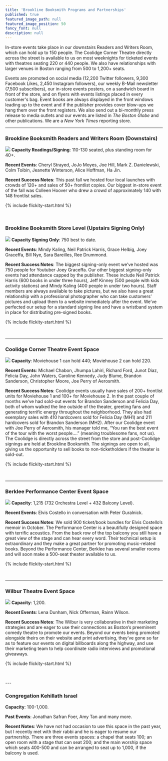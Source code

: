 ```yaml
---
title: 'Brookline Booksmith Programs and Partnerships'
published: true
featured_image_path: null
featured_image_position: 50
fancy_font: null
description: null
---
```



In-store events take place in our downstairs Readers and Writers Room, which can hold up to 150 people. The Coolidge Corner Theatre directly across the street is available to us on most weeknights for ticketed events with theatres seating 220 or 440 people. We also have relationships with larger venues in Boston ranging from 500 to 1,200+ seats.

Events are promoted on social media (12,200 Twitter followers, 9,300 Facebook Likes, 2,450 Instagram followers), our weekly B-Mail newsletter (7,500 subscribers), our in-store events posters, on a sandwich board in front of the store, and on flyers with events listings placed in every customer's bag. Event books are always displayed in the front windows leading up to the event and if the publisher provides cover blow-ups we hang them over the front registers. We also send out a bi-monthly press release to media outlets and our events are listed in *The Boston Globe* and other publications. We are a *New York Times* reporting store.

---

### Brookline Booksmith Readers and Writers Room (Downstairs)

![](http://images.brooklinebooksmith.com/event-venues/Brookline-Booksmith-Downstairs/bb-downstairs-4-compressor.jpg) **Capacity Readings/Signing**: 110-130 seated, plus standing room for 40+.

**Recent Events**: Cheryl Strayed, JoJo Moyes, Joe Hill, Mark Z. Danielewski, Colm Toibin, Jeanette Winterson, Alice Hoffman, Ha Jin.

**Recent Success Notes**: This past fall we hosted four local launches with crowds of 120+ and sales of 50+ frontlist copies. Our biggest in-store event of the fall was Colleen Hoover who drew a crowd of approximately 140 with 148 frontlist sales.


{% include flickity-start.html %}

<img src="http://images.brooklinebooksmith.com/event-venues/Brookline-Booksmith-Downstairs/bb-downstairs-2-compressor.jpg" alt="">
<img src="http://images.brooklinebooksmith.com/event-venues/Brookline-Booksmith-Downstairs/bb-downstairs-3-compressor.jpg" alt="">
<img src="http://images.brooklinebooksmith.com/event-venues/Brookline-Booksmith-Downstairs/bb-downstairs-5-compressor.jpg" alt="">
<img src="http://images.brooklinebooksmith.com/event-venues/Brookline-Booksmith-Downstairs/bb-downstairs-6-compressor.jpg" alt="">
<img src="http://images.brooklinebooksmith.com/event-venues/Brookline-Booksmith-Downstairs/bb-downstairs-7-compressor.jpg" alt="">
<img src="http://images.brooklinebooksmith.com/event-venues/Brookline-Booksmith-Downstairs/bb-downstairs-8-compressor.jpg" alt="">
<img src="http://images.brooklinebooksmith.com/event-venues/Brookline-Booksmith-Downstairs/bb-downstairs-1-compressor.jpg" alt="">


</div>



### Brookline Booksmith Store Level (Upstairs Signing Only)

![](http://images.brooklinebooksmith.com/event-venues/Brookline-Booksmith-Upstairs/BB-Upstairs-1-compressor.jpg) **Capacity Signing Only**: 750 best to date.

**Recent Events**: Mindy Kaling, Neil Patrick Harris, Grace Helbig, Joey Graceffa, Bill Nye, Sara Bareilles, Ree Drummond.

**Recent Success Notes**: The biggest signing-only event we’ve hosted was 750 people for Youtuber Joey Graceffa. Our other biggest signing-only events had attendance capped by the publisher. These include Neil Patrick Harris (600 books in under three hours), Jeff Kinney (500 people with kids activity stations) and Mindy Kaling (400 people in under two hours). Staff members are always available to take pictures, but we also have a great relationship with a professional photographer who can take customers’ pictures and upload them to a website immediately after the event. We’ve perfected our setup for a standard signing line and have a wristband system in place for distributing pre-signed books.



{% include flickity-start.html %}

<img src="http://images.brooklinebooksmith.com/event-venues/Brookline-Booksmith-Upstairs/BB-upstairs-2-compressor.jpg" alt=""><img src="http://images.brooklinebooksmith.com/event-venues/Brookline-Booksmith-Upstairs/BB-UPstairs-3-compressor.jpg" alt=""> <img src="http://images.brooklinebooksmith.com/event-venues/Brookline-Booksmith-Upstairs/bb-Upstairs-4-compressor.jpg" alt=""> <img src="http://images.brooklinebooksmith.com/event-venues/Brookline-Booksmith-Upstairs/BB-Upstairs-5-compressor.jpg" alt=""> <img src="http://images.brooklinebooksmith.com/event-venues/Brookline-Booksmith-Upstairs/BB-Upstairs-6-compressor.jpg" alt=""> <img src="http://images.brooklinebooksmith.com/event-venues/Brookline-Booksmith-Upstairs/BB-Upstairs-7-compressor.jpg" alt=""> <img src="http://images.brooklinebooksmith.com/event-venues/Brookline-Booksmith-Upstairs/bb-Upstairs-8-compressor.jpg" alt=""></div>

---

### Coolidge Corner Theatre Event Space

![](http://images.brooklinebooksmith.com/event-venues/Coolidge-Corner-Theatre/Coolidge-Corner-Theatre-1-compressor.jpg) **Capacity**: Moviehouse 1 can hold 440; Moviehouse 2 can hold 220.

**Recent Events**: Michael Chabon, Jhumpa Lahiri, Richard Ford, Junot Diaz, Felicia Day, John Waters, Caroline Kennedy, Judy Blume, Brandon Sanderson, Christopher Moore, Joe Perry of Aerosmith.

**Recent Success Notes**: Coolidge events usually have sales of 200+ frontlist units for Moviehouse 1 and 100+ for Moviehouse 2. In the past couple of months we’ve had sold-out events for Brandon Sanderson and Felicia Day, both of whom walked the line outside of the theater, greeting fans and generating terrific energy throughout the neighborhood. They also had exemplary sales with 410 hardcovers sold for Felicia Day (MH1) and 211 hardcovers sold for Brandon Sanderson (MH2). After our Coolidge event with Joe Perry of Aerosmith, his manager told me, “You ran the best event of the tour with the worst people….” (meaning troublesome fans, not us). The Coolidge is directly across the street from the store and post-Coolidge signings are held at Brookline Booksmith. The signings are open to all, giving us the opportunity to sell books to non-ticketholders if the theater is sold-out.


{% include flickity-start.html %}

<img src="http://images.brooklinebooksmith.com/event-venues/Coolidge-Corner-Theatre/Coolidge-Corner-Theatre-2-compressor.jpg" alt=""> <img src="http://images.brooklinebooksmith.com/event-venues/Coolidge-Corner-Theatre/Coolidge-Corner-Theatre-3-compressor.jpg" alt=""> <img src="http://images.brooklinebooksmith.com/event-venues/Coolidge-Corner-Theatre/Coolidge-Corner-Theatre-4-compressor.jpg" alt=""> <img src="http://images.brooklinebooksmith.com/event-venues/Coolidge-Corner-Theatre/Coolidge-Corner-Theatre-5-compressor.jpg" alt=""> <img src="http://images.brooklinebooksmith.com/event-venues/Coolidge-Corner-Theatre/Coolidge-Corner-Theatre-6-compressor.jpg" alt="">
</div>

---

### Berklee Performance Center Event Space

![](http://images.brooklinebooksmith.com/event-venues/Berklee/Berklee-1-compressor.jpg) **Capacity**: 1,215 (732 Orchestra Level + 432 Balcony Level).

**Recent Events**: Elvis Costello in conversation with Peter Guralnick.

**Recent Success Notes**: We sold 900 ticket/book bundles for Elvis Costello’s memoir in October. The Performance Center is a beautifully designed space with terrific acoustics. From the back row of the top balcony you still have a great view of the stage and can hear every word. Their technical setup is extraordinary and they make a great partner for promoting music-related books. Beyond the Performance Center, Berklee has several smaller rooms and will soon make a 500-seat theater available to us.


{% include flickity-start.html %}

<img src="http://images.brooklinebooksmith.com/event-venues/Berklee/Berklee-2-compressor.jpg" alt=""> <img src="http://images.brooklinebooksmith.com/event-venues/Berklee/Berklee-3-compressor.jpg" alt=""> <img src="http://images.brooklinebooksmith.com/event-venues/Berklee/berklee-4-compressor.jpg" alt=""> <img src="http://images.brooklinebooksmith.com/event-venues/Berklee/berklee-8-compressor.jpg" alt=""> <img src="http://images.brooklinebooksmith.com/event-venues/Berklee/berklee-7-compressor.jpg" alt=""> <img src="http://images.brooklinebooksmith.com/event-venues/Berklee/berklee-5-compressor.jpg" alt=""> <img src="http://images.brooklinebooksmith.com/event-venues/Berklee/berklee-6-compressor.jpg" alt="">

</div>

---

### Wilbur Theatre Event Space

![](http://images.brooklinebooksmith.com/event-venues/Wilbur-Theater/Wilbur-1-compressor.jpg) **Capacity**: 1,200.

**Recent Events**: Lena Dunham, Nick Offerman, Rainn Wilson.

**Recent Success Notes**: The Wilbur is very collaborative in their marketing strategies and are eager to use their connections as Boston’s preeminent comedy theatre to promote our events. Beyond our events being promoted alongside theirs on their website and print advertising, they’ve gone so far as to feature our events on digital billboards along the highway, and use their marketing team to help coordinate radio interviews and promotional giveaways.

{% include flickity-start.html %}

<img src="http://images.brooklinebooksmith.com/event-venues/Wilbur-Theater/wilbur-3-compressor.jpg" alt=""> <img src="http://images.brooklinebooksmith.com/event-venues/Wilbur-Theater/wilbur-4-compressor.jpg" alt=""> <img src="http://images.brooklinebooksmith.com/event-venues/Wilbur-Theater/Wilbur-2-compressor.jpg" alt="">
</div>
---

### Congregation Kehillath Israel

**Capacity**: 100-1,000.

**Past Events**: Jonathan Safran Foer, Amy Tan and many more.

**Recent Notes**: We have not had occasion to use this space in the past year, but I recently met with their rabbi and he is eager to resume our partnership. There are three events spaces: a chapel that seats 100; an open room with a stage that can seat 200; and the main worship space which seats 400-500 and can be arranged to seat up to 1,000, if the balcony is used.
